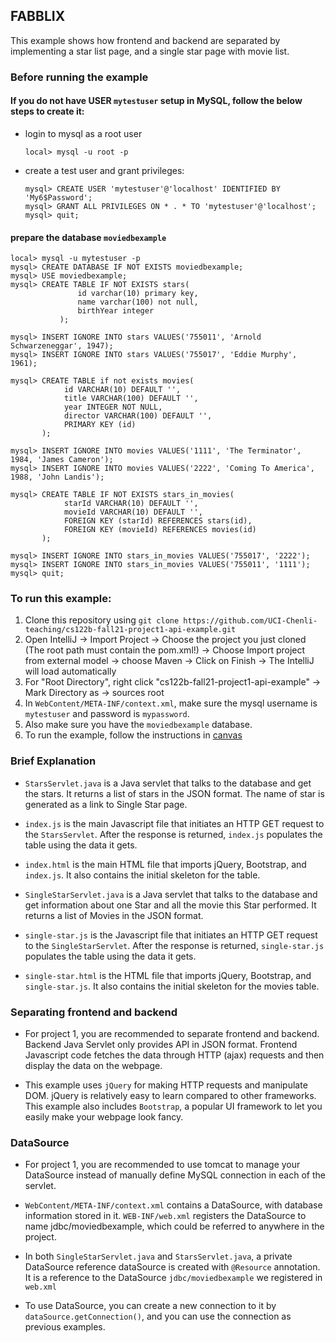 ## FABBLIX

This example shows how frontend and backend are separated by implementing a star list page, and a single star page with movie list.

### Before running the example

#### If you do not have USER `mytestuser` setup in MySQL, follow the below steps to create it:

 - login to mysql as a root user 
    ```
    local> mysql -u root -p
    ```

 - create a test user and grant privileges:
    ```
    mysql> CREATE USER 'mytestuser'@'localhost' IDENTIFIED BY 'My6$Password';
    mysql> GRANT ALL PRIVILEGES ON * . * TO 'mytestuser'@'localhost';
    mysql> quit;
    ```

#### prepare the database `moviedbexample`
 

```
local> mysql -u mytestuser -p
mysql> CREATE DATABASE IF NOT EXISTS moviedbexample;
mysql> USE moviedbexample;
mysql> CREATE TABLE IF NOT EXISTS stars(
               id varchar(10) primary key,
               name varchar(100) not null,
               birthYear integer
           );

mysql> INSERT IGNORE INTO stars VALUES('755011', 'Arnold Schwarzeneggar', 1947);
mysql> INSERT IGNORE INTO stars VALUES('755017', 'Eddie Murphy', 1961);

mysql> CREATE TABLE if not exists movies(
       	    id VARCHAR(10) DEFAULT '',
       	    title VARCHAR(100) DEFAULT '',
       	    year INTEGER NOT NULL,
       	    director VARCHAR(100) DEFAULT '',
       	    PRIMARY KEY (id)
       );

mysql> INSERT IGNORE INTO movies VALUES('1111', 'The Terminator', 1984, 'James Cameron');
mysql> INSERT IGNORE INTO movies VALUES('2222', 'Coming To America', 1988, 'John Landis');

mysql> CREATE TABLE IF NOT EXISTS stars_in_movies(
       	    starId VARCHAR(10) DEFAULT '',
       	    movieId VARCHAR(10) DEFAULT '',
       	    FOREIGN KEY (starId) REFERENCES stars(id),
       	    FOREIGN KEY (movieId) REFERENCES movies(id)
       );

mysql> INSERT IGNORE INTO stars_in_movies VALUES('755017', '2222');
mysql> INSERT IGNORE INTO stars_in_movies VALUES('755011', '1111');
mysql> quit;
```

### To run this example: 
1. Clone this repository using `git clone https://github.com/UCI-Chenli-teaching/cs122b-fall21-project1-api-example.git`
2. Open IntelliJ -> Import Project -> Choose the project you just cloned (The root path must contain the pom.xml!) -> Choose Import project from external model -> choose Maven -> Click on Finish -> The IntelliJ will load automatically
3. For "Root Directory", right click "cs122b-fall21-project1-api-example" -> Mark Directory as -> sources root
4. In `WebContent/META-INF/context.xml`, make sure the mysql username is `mytestuser` and password is `mypassword`.
5. Also make sure you have the `moviedbexample` database.
6. To run the example, follow the instructions in [canvas](https://canvas.eee.uci.edu/courses/40150/pages/intellij-idea-tomcat-configuration)

### Brief Explanation
- `StarsServlet.java` is a Java servlet that talks to the database and get the stars. It returns a list of stars in the JSON format. 
The name of star is generated as a link to Single Star page.

- `index.js` is the main Javascript file that initiates an HTTP GET request to the `StarsServlet`. After the response is returned, `index.js` populates the table using the data it gets.

- `index.html` is the main HTML file that imports jQuery, Bootstrap, and `index.js`. It also contains the initial skeleton for the table.

- `SingleStarServlet.java` is a Java servlet that talks to the database and get information about one Star and all the movie this Star performed. It returns a list of Movies in the JSON format. 

- `single-star.js` is the Javascript file that initiates an HTTP GET request to the `SingleStarServlet`. After the response is returned, `single-star.js` populates the table using the data it gets.

- `single-star.html` is the HTML file that imports jQuery, Bootstrap, and `single-star.js`. It also contains the initial skeleton for the movies table.

### Separating frontend and backend
- For project 1, you are recommended to separate frontend and backend. Backend Java Servlet only provides API in JSON format. Frontend Javascript code fetches the data through HTTP (ajax) requests and then display the data on the webpage. 

- This example uses `jQuery` for making HTTP requests and manipulate DOM. jQuery is relatively easy to learn compared to other frameworks. This example also includes `Bootstrap`, a popular UI framework to let you easily make your webpage look fancy. 


### DataSource
- For project 1, you are recommended to use tomcat to manage your DataSource instead of manually define MySQL connection in each of the servlet.

- `WebContent/META-INF/context.xml` contains a DataSource, with database information stored in it.
`WEB-INF/web.xml` registers the DataSource to name jdbc/moviedbexample, which could be referred to anywhere in the project.

- In both `SingleStarServlet.java` and `StarsServlet.java`, a private DataSource reference dataSource is created with `@Resource` annotation. It is a reference to the DataSource `jdbc/moviedbexample` we registered in `web.xml`

- To use DataSource, you can create a new connection to it by `dataSource.getConnection()`, and you can use the connection as previous examples.
